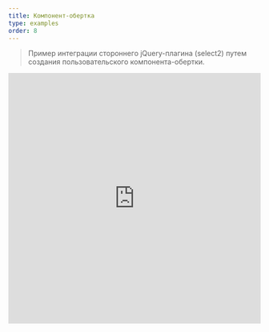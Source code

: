 ```yaml
---
title: Компонент-обертка
type: examples
order: 8
---
```


> Пример интеграции стороннего jQuery-плагина (select2) путем создания пользовательского компонента-обертки.

<iframe width="100%" height="500" src="https://jsfiddle.net/fruqrvdL/456/embedded/result,html,js,css" allowfullscreen="allowfullscreen" frameborder="0"></iframe>
